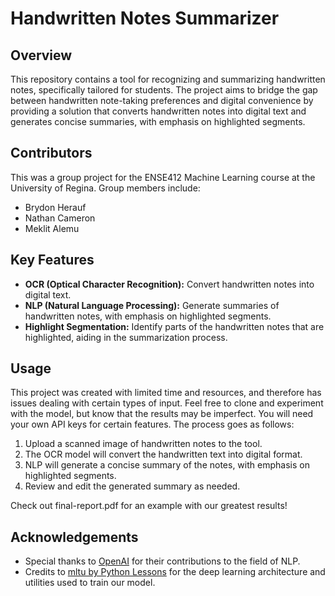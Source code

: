 # Handwritten Notes Summarizer

## Overview
This repository contains a tool for recognizing and summarizing handwritten notes, specifically tailored for students. The project aims to bridge the gap between handwritten note-taking preferences and digital convenience by providing a solution that converts handwritten notes into digital text and generates concise summaries, with emphasis on highlighted segments.

## Contributors
This was a group project for the ENSE412 Machine Learning course at the University of Regina. Group members include:
- Brydon Herauf
- Nathan Cameron
- Meklit Alemu

## Key Features
- **OCR (Optical Character Recognition):** Convert handwritten notes into digital text.
- **NLP (Natural Language Processing):** Generate summaries of handwritten notes, with emphasis on highlighted segments.
- **Highlight Segmentation:** Identify parts of the handwritten notes that are highlighted, aiding in the summarization process.

## Usage
This project was created with limited time and resources, and therefore has issues dealing with certain types of input. Feel free to clone and experiment with the model, but know that the results may be imperfect. You will need your own API keys for certain features. The process goes as follows:

1. Upload a scanned image of handwritten notes to the tool.
2. The OCR model will convert the handwritten text into digital format.
3. NLP will generate a concise summary of the notes, with emphasis on highlighted segments.
4. Review and edit the generated summary as needed.

Check out final-report.pdf for an example with our greatest results! 

## Acknowledgements
- Special thanks to [OpenAI](https://openai.com) for their contributions to the field of NLP.
- Credits to [mltu by Python Lessons](https://github.com/pythonlessons/mltu) for the deep learning architecture and utilities used to train our model.
